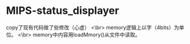 # MIPS-status_displayer
copy了现有代码做了些修改（心虚）
<\br>
memory逻辑上以字（4bits）为单位。
<\br>
memory中内容用loadMmory()从文件中读取。
